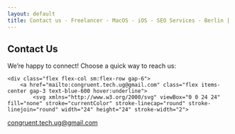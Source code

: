 ```yaml
---
layout: default
title: Contact us - Freelancer - MacOS - iOS - SEO Services - Berlin | Congruent Tech
---
```


<div class="container mx-auto px-8 md:px-24 lg:px-48 mt-12">
    <h2 class="text-3xl font-bold mb-4">Contact Us</h2>
    <p class="mb-6">We’re happy to connect! Choose a quick way to reach us:</p>

    <div class="flex flex-col sm:flex-row gap-6">
        <a href="mailto:congruent.tech.ug@gmail.com" class="flex items-center gap-3 text-blue-600 hover:underline">
            <svg xmlns="http://www.w3.org/2000/svg" viewBox="0 0 24 24" fill="none" stroke="currentColor" stroke-linecap="round" stroke-linejoin="round" width="24" height="24" stroke-width="2">
  <path d="M11 19h-6a2 2 0 0 1 -2 -2v-10a2 2 0 0 1 2 -2h14a2 2 0 0 1 2 2v6"></path>
  <path d="M3 7l9 6l9 -6"></path>
  <path d="M15 19l2 2l4 -4"></path>
</svg>
            congruent.tech.ug@gmail.com
        </a>
    </div>
</div>